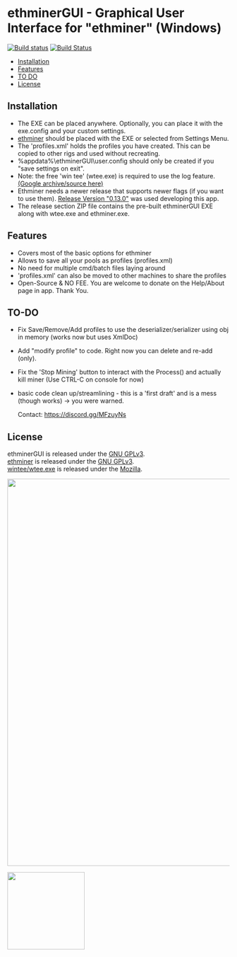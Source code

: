 ethminerGUI - Graphical User Interface for "ethminer" (Windows)
==================

[![Build status][appveyor-icon]][appveyor-link]
[![Build Status][travis-icon]][travis-link]

<!-- [![Slack Status][slack-icon]][slack-link] -->

  - [Installation](#installation)
  - [Features](#features)
  - [TO DO](#to-do)
  - [License](#license)


## Installation

- The EXE can be placed anywhere. Optionally, you can place it with the exe.config and your custom settings.
- [ethminer](https://github.com/ethereum-mining/ethminer) should be placed with the EXE or selected from Settings Menu.
- The 'profiles.xml' holds the profiles you have created. This can be copied to other rigs and used without recreating.
- %appdata%\ethminerGUI\user.config should only be created if you "save settings on exit".
- Note: the free 'win tee' (wtee.exe) is required to use the log feature. [(Google archive/source here)](https://code.google.com/archive/p/wintee/downloads)
- Ethminer needs a newer release that supports newer flags (if you want to use them). [Release Version "0.13.0"](https://github.com/ethereum-mining/ethminer/releases) was used developing this app.
- The release section ZIP file contains the pre-built ethminerGUI EXE along with wtee.exe and ethminer.exe.

## Features

- Covers most of the basic options for ethminer
- Allows to save all your pools as profiles (profiles.xml)
- No need for multiple cmd/batch files laying around
- 'profiles.xml' can also be moved to other machines to share the profiles
- Open-Source & NO FEE. You are welcome to donate on the Help/About page in app. Thank You.

## TO-DO

- Fix Save/Remove/Add profiles to use the deserializer/serializer using obj in memory (works now but uses XmlDoc)
- Add "modify profile" to code. Right now you can delete and re-add (only).
- Fix the 'Stop Mining' button to interact with the Process() and actually kill miner (Use CTRL-C on console for now)
- basic code clean up/streamlining - this is a 'first draft' and is a mess (though works) -> you were warned.


     Contact: https://discord.gg/MFzuyNs


## License

ethminerGUI is released under the [GNU GPLv3](https://opensource.org/licenses/GPL-3.0).<br>
[ethminer](https://github.com/ethereum-mining/ethminer) is released under the [GNU GPLv3](https://opensource.org/licenses/GPL-3.0).<br>
[wintee/wtee.exe](https://code.google.com/archive/p/wintee/) is released under the [Mozilla](https://www.mozilla.org/en-US/MPL/).<br>

<p><img src="https://i.imgur.com/cngxEbh.png" width="875"></p>

<p><img src="https://assets-cdn.github.com/images/modules/logos_page/Octocat.png" width="175"></p>

[appveyor-icon]: https://ci.appveyor.com/api/projects/status/xg66mw0vadt86i2e?svg=true

[appveyor-link]: https://ci.appveyor.com/project/bmatthewshea/ethminerGUI

[travis-icon]: https://travis-ci.org/bmatthewshea/ethminerGUI.svg?branch=master

[travis-link]: https://travis-ci.org/bmatthewshea/ethminerGUI

